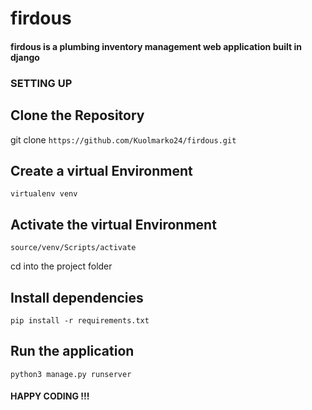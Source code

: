 # firdous
#### firdous is a plumbing inventory management web application built in django

### SETTING UP

## Clone the Repository
git clone ``` https://github.com/Kuolmarko24/firdous.git ```

## Create a virtual Environment
``` virtualenv venv ```

## Activate the virtual Environment
``` source/venv/Scripts/activate ```

cd into the project folder

## Install dependencies 
``` pip install -r requirements.txt ```

## Run the application
``` python3 manage.py runserver ```

#### HAPPY CODING !!!
